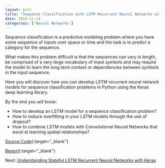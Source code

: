 ```yaml
---
layout: post
title: "Sequence Classification with LSTM Recurrent Neural Networks with Keras"
date: 2016-11-14
categories: ['Neural Networks']
---
```


Sequence classification is a predictive modeling problem where you have some sequence of inputs over space or time and the task is to predict a category for the sequence.

What makes this problem difficult is that the sequences can vary in length, be comprised of a very large vocabulary of input symbols and may require the model to learn the long term context or dependencies between symbols in the input sequence.

Here you will discover how you can develop LSTM recurrent neural network models for sequence classification problems in Python using the Keras deep learning library.

By the end you will know:

- How to develop an LSTM model for a sequence classification problem?
- How to reduce overfitting in your LSTM models through the use of dropout?
- How to combine LSTM models with Convolutional Neural Networks that excel at learning spatial relationships?

[Source Code](https://github.com/srikanthpagadala/neural-network-projects/tree/master/Sequence%20Classification%20with%20LSTM%20Recurrent%20Neural%20Networks%20with%20Keras){:target="_blank"}

[Report](http://htmlpreview.github.io/?https://github.com/srikanthpagadala/neural-network-projects/blob/master/Sequence%20Classification%20with%20LSTM%20Recurrent%20Neural%20Networks%20with%20Keras/report.html){:target="_blank"}

Next: [Understanding Stateful LSTM Recurrent Neural Networks with Keras](/notes/2016/11/15/understanding-stateful-lstm-recurrent-neural-networks-with-keras)
